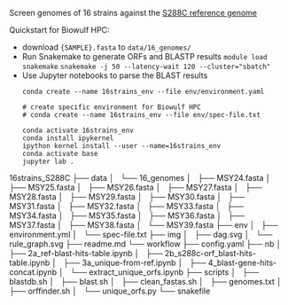 Screen genomes of 16 strains against the [S288C reference genome](http://sgd-archive.yeastgenome.org/sequence/S288C_reference)

Quickstart for Biowulf HPC:
- download `{SAMPLE}.fasta` to `data/16_genomes/`
- Run Snakemake to generate ORFs and BLASTP results
  `module load snakemake`
  `snakemake -j 50 --latency-wait 120 --cluster="sbatch"`
- Use Jupyter notebooks to parse the BLAST results
  ```
  conda create --name 16strains_env --file env/environment.yaml

  # create specific environment for Biowulf HPC
  # conda create --name 16strains_env --file env/spec-file.txt

  conda activate 16strains_env
  conda install ipykernel
  ipython kernel install --user --name=16strains_env
  conda activate base
  jupyter lab .
  ```

16strains_S288C
├── data
│   └── 16_genomes
│       ├── MSY24.fasta
│       ├── MSY25.fasta
│       ├── MSY26.fasta
│       ├── MSY27.fasta
│       ├── MSY28.fasta
│       ├── MSY29.fasta
│       ├── MSY30.fasta
│       ├── MSY31.fasta
│       ├── MSY32.fasta
│       ├── MSY33.fasta
│       ├── MSY34.fasta
│       ├── MSY35.fasta
│       ├── MSY36.fasta
│       ├── MSY37.fasta
│       ├── MSY38.fasta
│       └── MSY39.fasta
├── env
│   ├── environment.yml
│   └── spec-file.txt
├── img
│   ├── dag.svg
│   └── rule_graph.svg
├── readme.md
└── workflow
    ├── config.yaml
    ├── nb
    │   ├── 2a_ref-blast-hits-table.ipynb
    │   ├── 2b_s288c-orf_blast-hits-table.ipynb
    │   ├── 3a_unique-from-ref.ipynb
    │   ├── 4_blast-gene-hits-concat.ipynb
    │   └── extract_unique_orfs.ipynb
    ├── scripts
    │   ├── blastdb.sh
    │   ├── blast.sh
    │   ├── clean_fastas.sh
    │   ├── genomes.txt
    │   ├── orffinder.sh
    │   └── unique_orfs.py
    └── snakefile
